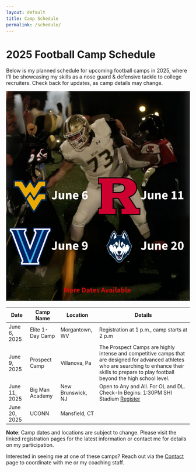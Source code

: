 ```yaml
---
layout: default
title: Camp Schedule
permalink: /schedule/
---
```

# 2025 Football Camp Schedule

Below is my planned schedule for upcoming football camps in 2025, where I’ll be showcasing my skills as a nose guard & defensive tackle to college recruiters. Check back for updates, as camp details may change.

![Henry Russell](/assets/images/henry-schedule.jpg)

| Date                  | Camp Name                                | Location       | Details                                                                                     |
|-----------------------|------------------------------------------|----------------|---------------------------------------------------------------------------------------------|
| June 6, 2025  | Elite 1-Day Camp                         | Morgantown, WV | Registration at 1 p.m., camp starts at 2 p.m |
| June 9, 2025          | Prospect Camp                            | Villanova, Pa | The Prospect Camps are highly intense and competitive camps that are designed for advanced athletes who are searching to enhance their skills to prepare to play football beyond the high school level. 
| June 11, 2025 | Big Man Academy                       | New Brunswick, NJ     | Open to Any and All. For OL and DL. Check-In Begins: 1:30PM SHI Stadium  [Register](https://scarletknights.com/sports/2025/2/27/2025-rutgers-football-camps.aspx) |
| June 20, 2025 | UCONN              | Mansfield, CT  | 


**Note**: Camp dates and locations are subject to change. Please visit the linked registration pages for the latest information or contact me for details on my participation.

Interested in seeing me at one of these camps? Reach out via the [Contact](/contact/) page to coordinate with me or my coaching staff.

